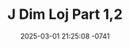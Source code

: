 ---
layout: movie-video-data
date: 2025-03-01 21:25:08 -0741
categories: movie

# Site Attributes
title: "J Dim Loj Part 1,2"
permalink: "/movie/J_Dim_Loj_Part_1,2"

# Movie Attributes
synopsis: ""
producer: "Nag Tsha Entertainment"
director: ""
writer: ""
video_link: ""
genre: "Romance Comedy"
year: "2006"
release_type: "DVD"
storage: "Center for Hmong Studies"
thumbnail: "/assets/images/movie_thumbnails/J Dim Loj Part 1,2.jpeg"
publishing_company: "Nag Tsha Entertainment"

# Sequels + Parts
base_movie: ""
total_parts: 0
sequel: ""

# Movie Cast
cast:
- name: "Hnub Lis"
- name: "Xab Thoj"
- name: "Txiab Yaj"
---